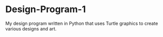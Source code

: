 # Design-Program-1
My design program written in Python that uses Turtle graphics to create various designs and art. 

